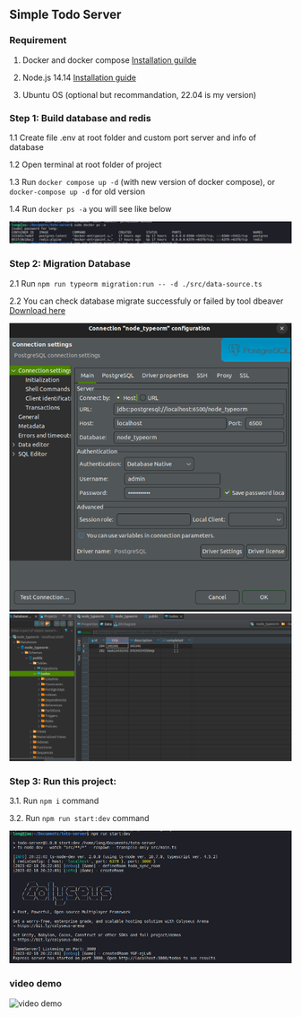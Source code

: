 ## Simple Todo Server

### Requirement
1. Docker and docker compose [Installation guilde](https://www.digitalocean.com/community/tutorials/how-to-install-and-use-docker-compose-on-ubuntu-20-04)

2. Node.js 14.14 [Installation guide](https://tecadmin.net/how-to-install-nvm-on-ubuntu-22-04/)

3. Ubuntu OS (optional but recommandation, 22.04 is my version)

### Step 1: Build database and redis
1.1 Create file .env at root folder and custom port server and info of database

1.2 Open terminal at root folder of project

1.3 Run `docker compose up -d` (with new version of docker compose), or `docker-compose up -d` for old version

1.4 Run `docker ps -a` you will see like below

![step-1-4](./docs/step-1-4.png)

### Step 2: Migration Database
2.1 Run `npm run typeorm migration:run -- -d ./src/data-source.ts`

2.2 You can check database migrate successfuly or failed by tool dbeaver [Download here](https://dbeaver.io/) 

![image-2-2-1](./docs/step-2-2-1.png)
![image-2-2-2](./docs/step-2-2-2.png)


### Step 3: Run this project:
3.1. Run `npm i` command

3.2. Run `npm run start:dev` command

![image-3-2](./docs/step-3-2.png)

### video demo
![video demo](https://youtu.be/nnl4bRqGSpg)
